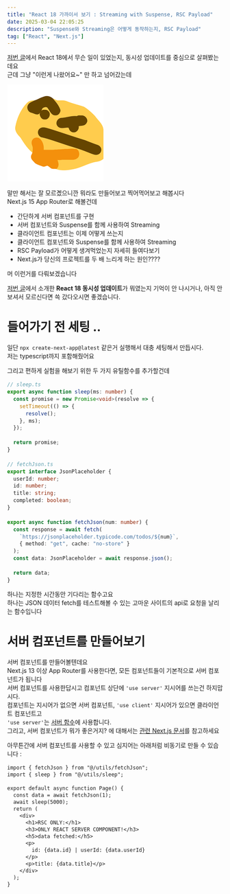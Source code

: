 ```yaml
---
title: "React 18 가까이서 보기 : Streaming with Suspense, RSC Payload"
date: 2025-03-04 22:05:25
description: "Suspense와 Streaming은 어떻게 동작하는지, RSC Payload"
tag: ["React", "Next.js"]
---
```


[저번 글](http://localhost:8000/react-18-concurrency-and-streaming-with-rsc/)에서 React 18에서 무슨 일이 있었는지, 동시성 업데이트를 중심으로 살펴봤는데요  
근데 그냥 "이런게 나왔어요~" 만 하고 넘어갔는데

![흠..](image.png)

말만 해서는 잘 모르곘으니깐 뭐라도 만들어보고 찍어먹어보고 해봅시다  
Next.js 15 App Router로 해볼건데

- 간단하게 서버 컴포넌트를 구현
- 서버 컴포넌트와 Suspense를 함께 사용하여 Streaming
- 클라이언트 컴포넌트는 이제 어떻게 쓰는지
- 클라이언트 컴포넌트와 Suspense를 함께 사용하여 Streaming
- RSC Payload가 어떻게 생겨먹었는지 자세히 들여다보기
- Next.js가 당신의 프로젝트를 두 배 느리게 하는 원인????

머 이런거를 다뤄보겠습니다

[저번 글](http://localhost:8000/react-18-concurrency-and-streaming-with-rsc/)에서 소개한 **React 18 동시성 업데이트**가 뭐였는지 기억이 안 나시거나, 아직 안보셔서 모르신다면 쓱 갔다오시면 좋겠습니다.

# 들어가기 전 세팅 ..

일단 `npx create-next-app@latest` 같은거 실행해서 대충 세팅해서 만듭시다.  
저는 typescript까지 포함해줬어요

그리고 편하게 실험을 해보기 위한 두 가지 유틸함수를 추가할건데

```ts
// sleep.ts
export async function sleep(ms: number) {
  const promise = new Promise<void>(resolve => {
    setTimeout(() => {
      resolve();
    }, ms);
  });

  return promise;
}

// fetchJson.ts
export interface JsonPlaceholder {
  userId: number;
  id: number;
  title: string;
  completed: boolean;
}

export async function fetchJson(num: number) {
  const response = await fetch(
    `https://jsonplaceholder.typicode.com/todos/${num}`,
    { method: "get", cache: "no-store" }
  );
  const data: JsonPlaceholder = await response.json();

  return data;
}
```

하나는 지정한 시간동안 기다리는 함수고요  
하나는 JSON 데이터 fetch를 테스트해볼 수 있는 고마운 사이트의 api로 요청을 날리는 함수입니다

# 서버 컴포넌트를 만들어보기

서버 컴포넌트를 만들어볼텐데요  
Next.js 13 이상 App Router를 사용한다면, 모든 컴포넌트들이 기본적으로 서버 컴포넌트가 됩니다  
서버 컴포넌트를 사용한답시고 컴포넌트 상단에 `'use server'` 지시어를 쓰는건 하지맙시다.  
컴포넌트는 지시어가 없으면 서버 컴포넌트, `'use client'` 지시어가 있으면 클라이언트 컴포넌트고  
`'use server'`는 [서버 함수](https://react.dev/reference/rsc/server-functions)에 사용합니다.  
그리고, 서버 컴포넌트가 뭐가 좋은거지? 에 대해서는 [관련 Next.js 문서](https://nextjs.org/docs/app/building-your-application/rendering/server-components#benefits-of-server-rendering)를 참고하세요

아무튼간에 서버 컴포넌트를 사용할 수 있고 심지어는 아래처럼 비동기로 만들 수 있습니다 :

```tsx
import { fetchJson } from "@/utils/fetchJson";
import { sleep } from "@/utils/sleep";

export default async function Page() {
  const data = await fetchJson(1);
  await sleep(5000);
  return (
    <div>
      <h1>RSC ONLY:</h1>
      <h3>ONLY REACT SERVER COMPONENT!</h3>
      <h5>data fetched:</h5>
      <p>
        id: {data.id} | userId: {data.userId}
      </p>
      <p>title: {data.title}</p>
    </div>
  );
}
```
